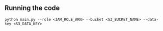 ## Running the code
```
python main.py --role <IAM_ROLE_ARN> --bucket <S3_BUCKET_NAME> --data-key <S3_DATA_KEY>
```